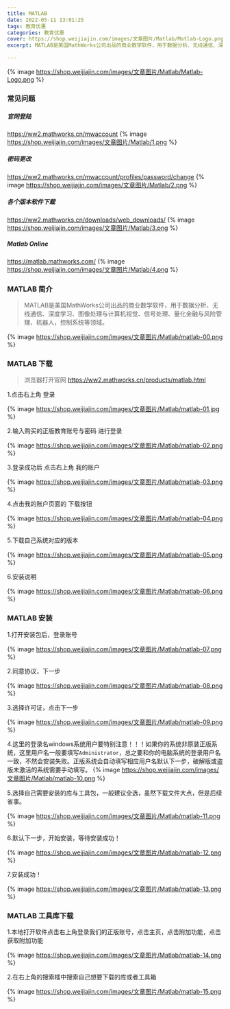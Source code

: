 ```yaml
---
title: MATLAB
date: 2022-05-11 13:01:25
tags: 教育优惠
categories: 教育优惠
cover: https://shop.weijiajin.com/images/文章图片/Matlab/Matlab-Logo.png
excerpt: MATLAB是美国MathWorks公司出品的商业数学软件，用于数据分析、无线通信、深度学习、图像处理与计算机视觉、信号处理、量化金融与风险管理、机器人，控制系统等领域。

---
```

{% image https://shop.weijiajin.com/images/文章图片/Matlab/Matlab-Logo.png %}

### 常见问题

##### 官网登陆
https://ww2.mathworks.cn/mwaccount
{% image https://shop.weijiajin.com/images/文章图片/Matlab/1.png %}

##### 密码更改
https://ww2.mathworks.cn/mwaccount/profiles/password/change
{% image https://shop.weijiajin.com/images/文章图片/Matlab/2.png %}
##### 各个版本软件下载
https://ww2.mathworks.cn/downloads/web_downloads/
{% image https://shop.weijiajin.com/images/文章图片/Matlab/3.png %}
##### Matlab Online
https://matlab.mathworks.com/
{% image https://shop.weijiajin.com/images/文章图片/Matlab/4.png %}


### MATLAB 简介



> MATLAB是美国MathWorks公司出品的商业数学软件，用于数据分析、无线通信、深度学习、图像处理与计算机视觉、信号处理、量化金融与风险管理、机器人，控制系统等领域。

{% image https://shop.weijiajin.com/images/文章图片/Matlab/matlab-00.png %}

### MATLAB 下载

> 浏览器打开官网 https://ww2.mathworks.cn/products/matlab.html

1.点击右上角 登录

{% image https://shop.weijiajin.com/images/文章图片/Matlab/matlab-01.jpg %}

2.输入购买的正版教育账号与密码 进行登录

{% image https://shop.weijiajin.com/images/文章图片/Matlab/matlab-02.png %}

3.登录成功后 点击右上角 我的账户

{% image https://shop.weijiajin.com/images/文章图片/Matlab/matlab-03.png %}


4.点击我的账户页面的 下载按钮

{% image https://shop.weijiajin.com/images/文章图片/Matlab/matlab-04.png %}

5.下载自己系统对应的版本

{% image https://shop.weijiajin.com/images/文章图片/Matlab/matlab-05.png %}


6.安装说明

{% image https://shop.weijiajin.com/images/文章图片/Matlab/matlab-06.png %}

### MATLAB 安装

1.打开安装包后，登录账号

{% image https://shop.weijiajin.com/images/文章图片/Matlab/matlab-07.png %}

2.同意协议，下一步

{% image https://shop.weijiajin.com/images/文章图片/Matlab/matlab-08.png %}

3.选择许可证，点击下一步

{% image https://shop.weijiajin.com/images/文章图片/Matlab/matlab-09.png %}

4.这里的登录名windows系统用户要特别注意！！！如果你的系统非原装正版系统，这里用户名一般要填写`Administrator`，总之要和你的电脑系统的登录用户名一致，不然会安装失败。正版系统会自动填写相应用户名默认下一步，破解版或盗版未激活的系统需要手动填写。
{% image https://shop.weijiajin.com/images/文章图片/Matlab/matlab-10.png %}

5.选择自己需要安装的库与工具包，一般建议全选，虽然下载文件大点，但是后续省事。

{% image https://shop.weijiajin.com/images/文章图片/Matlab/matlab-11.png %}

6.默认下一步，开始安装，等待安装成功！

{% image https://shop.weijiajin.com/images/文章图片/Matlab/matlab-12.png %}

7.安装成功！

{% image https://shop.weijiajin.com/images/文章图片/Matlab/matlab-13.png %}


### MATLAB 工具库下载

1.本地打开软件点击右上角登录我们的正版账号，点击主页，点击附加功能，点击获取附加功能

{% image https://shop.weijiajin.com/images/文章图片/Matlab/matlab-14.png %}

2.在右上角的搜索框中搜索自己想要下载的库或者工具箱

{% image https://shop.weijiajin.com/images/文章图片/Matlab/matlab-15.png %}


